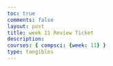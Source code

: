 ```yaml
---
toc: true
comments: false
layout: post
title: week 11 Review Ticket
description: 
courses: { compsci: {week: 11} }
type: tangibles
---
```

